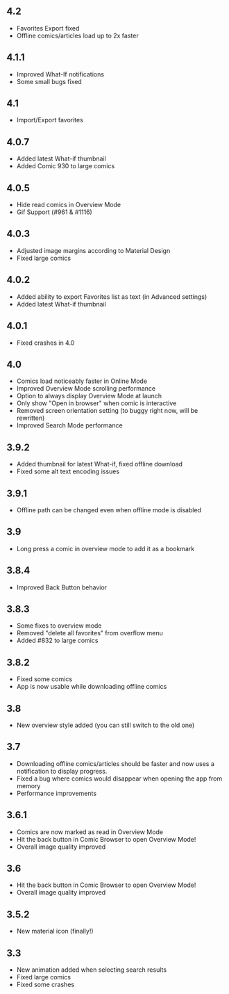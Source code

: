 ## 4.2

- Favorites Export fixed
- Offline comics/articles load up to 2x faster

## 4.1.1

- Improved What-If notifications
- Some small bugs fixed

## 4.1

- Import/Export favorites

## 4.0.7

- Added latest What-if thumbnail
- Added Comic 930 to large comics

## 4.0.5

- Hide read comics in Overview Mode
- Gif Support (#961 & #1116)

## 4.0.3

- Adjusted image margins according to Material Design
- Fixed large comics 

## 4.0.2

- Added ability to export Favorites list as text (in Advanced settings)
- Added latest What-if thumbnail

## 4.0.1

- Fixed crashes in 4.0

## 4.0

- Comics load noticeably faster in Online Mode
- Improved Overview Mode scrolling performance
- Option to always display Overview Mode at launch
- Only show "Open in browser" when comic is interactive
- Removed screen orientation setting (to buggy right now, will be rewritten)
- Improved Search Mode performance

## 3.9.2

- Added thumbnail for latest What-if, fixed offline download
- Fixed some alt text encoding issues

## 3.9.1

- Offline path can be changed even when offline mode is disabled

## 3.9

- Long press a comic in overview mode to add it as a bookmark

## 3.8.4

- Improved Back Button behavior

## 3.8.3

- Some fixes to overview mode
- Removed "delete all favorites" from overflow menu
- Added #832 to large comics

## 3.8.2

- Fixed some comics
- App is now usable while downloading offline comics

## 3.8

- New overview style added (you can still switch to the old one)

## 3.7 
- Downloading offline comics/articles should be faster and now uses a notification to display progress.
- Fixed a bug where comics would disappear when opening the app from memory
- Performance improvements

## 3.6.1

- Comics are now marked as read in Overview Mode
- Hit the back button in Comic Browser to open Overview Mode!
- Overall image quality improved

## 3.6

- Hit the back button in Comic Browser to open Overview Mode!
- Overall image quality improved

## 3.5.2

- New material icon (finally!)

## 3.3

- New animation added when selecting search results
- Fixed large comics
- Fixed some crashes



